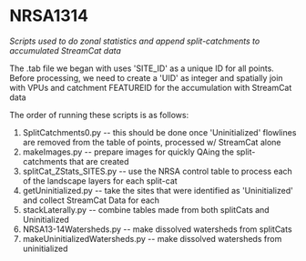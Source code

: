 # NRSA1314
*Scripts used to do zonal statistics and append split-catchments to accumulated StreamCat data*

The .tab file we began with uses 'SITE_ID' as a unique ID for all points. Before processing, we need to create a 'UID' as integer and spatially join with VPUs and catchment FEATUREID for the accumulation with StreamCat data

The order of running these scripts is as follows:
1. SplitCatchments0.py  -- this should be done once 'Uninitialized' flowlines are removed from the table of points, processed w/ StreamCat alone
2. makeImages.py -- prepare images for quickly QAing the split-catchments that are created
3. splitCat_ZStats_SITES.py -- use the NRSA control table to process each of the landscape layers for each split-cat
4. getUninitialized.py -- take the sites that were identified as 'Uninitialized' and collect StreamCat Data for each
5. stackLaterally.py -- combine tables made from both splitCats and Uninitialized
6. NRSA13-14Watersheds.py -- make dissolved watersheds from splitCats
7. makeUninitializedWatersheds.py -- make dissolved watersheds from uninitialized
